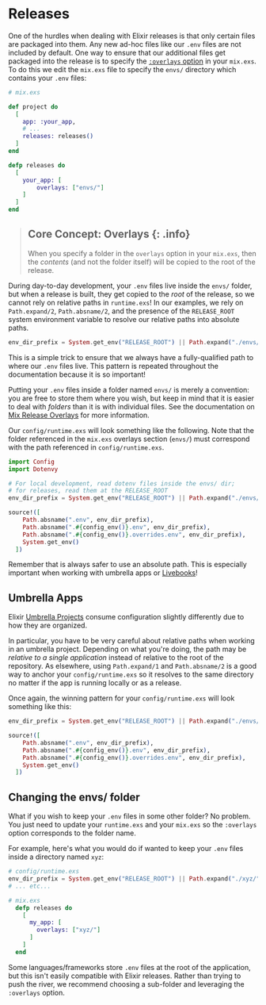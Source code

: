 # Releases

One of the hurdles when dealing with Elixir releases is that only certain files are packaged into them.  Any new ad-hoc files like our `.env` files are not included by default.  One way to ensure that our additional files get packaged into the release is to specify the [`:overlays` option](https://hexdocs.pm/mix/Mix.Tasks.Release.html#module-options) in your `mix.exs`. To do this we edit the `mix.exs` file to specify the `envs/` directory which contains your `.env` files:

```elixir
# mix.exs

def project do
  [
    app: :your_app,
    # ... 
    releases: releases()
  ]
end

defp releases do
  [
    your_app: [
        overlays: ["envs/"]
    ]
  ]
end
```

> ## Core Concept: Overlays {: .info}
>
> When you specify a folder in the `overlays` option in your `mix.exs`, then the
> _contents_ (and not the folder itself) will be copied to the root of the release.

During day-to-day development, your `.env` files live inside the `envs/` folder, but when a release is built, they get copied to the _root_ of the release, so we cannot rely on relative paths in `runtime.exs`!  In our examples, we rely on `Path.expand/2`, `Path.absname/2`, and the presence of the `RELEASE_ROOT` system environment variable to resolve our relative paths into absolute paths.

```elixir
env_dir_prefix = System.get_env("RELEASE_ROOT") || Path.expand("./envs/")
```

This is a simple trick to ensure that we always have a fully-qualified path to where our `.env` files live. This pattern is repeated throughout the documentation because it is so important! 

Putting your `.env` files inside a folder named `envs/` is merely a convention: you are free to store them where you wish, but keep in mind that it is easier to deal with _folders_ than it is with individual files.  See the documentation on [Mix Release Overlays](https://hexdocs.pm/mix/Mix.Tasks.Release.html#module-overlays) for more information.

Our `config/runtime.exs` will look something like the following. Note that the folder referenced in the `mix.exs` overlays section (`envs/`) must correspond with the path referenced in `config/runtime.exs`.

```elixir
import Config
import Dotenvy

# For local development, read dotenv files inside the envs/ dir;
# for releases, read them at the RELEASE_ROOT
env_dir_prefix = System.get_env("RELEASE_ROOT") || Path.expand("./envs/")

source!([
    Path.absname(".env", env_dir_prefix),
    Path.absname(".#{config_env()}.env", env_dir_prefix),
    Path.absname(".#{config_env()}.overrides.env", env_dir_prefix),
    System.get_env()
  ])
```

Remember that is always safer to use an absolute path. This is especially important when working with umbrella apps or [Livebooks](guides/livebooks.md)!

## Umbrella Apps

Elixir [Umbrella Projects](https://elixir-lang.org/getting-started/mix-otp/dependencies-and-umbrella-projects.html) consume configuration slightly differently due to how they are organized.

In particular, you have to be very careful about relative paths when working in an umbrella project. Depending on what you're doing, the path may be _relative to a single application_ instead of relative to the root of the repository. As elsewhere, using `Path.expand/1` and `Path.absname/2` is a good way to anchor your `config/runtime.exs` so it resolves to the same directory no matter if the app is running locally or as a release.

Once again, the winning pattern for your `config/runtime.exs` will look something like this:

```elixir
env_dir_prefix = System.get_env("RELEASE_ROOT") || Path.expand("./envs/")

source!([
    Path.absname(".env", env_dir_prefix),
    Path.absname(".#{config_env()}.env", env_dir_prefix),
    Path.absname(".#{config_env()}.overrides.env", env_dir_prefix),
    System.get_env()
  ])
```

## Changing the envs/ folder

What if you wish to keep your `.env` files in some other folder?  No problem. You just need to update your `runtime.exs` and your `mix.exs` so the `:overlays` option corresponds to the folder name.

For example, here's what you would do if wanted to keep your `.env` files inside a directory named `xyz`:

```elixir
# config/runtime.exs
env_dir_prefix = System.get_env("RELEASE_ROOT") || Path.expand("./xyz/")
# ... etc...
```

```elixir
# mix.exs
  defp releases do
    [
      my_app: [
        overlays: ["xyz/"]
      ]
    ]
  end
```

Some languages/frameworks store `.env` files at the root of the application, but this isn't easily compatible with Elixir releases.  Rather than trying to push the river, we recommend choosing a sub-folder and leveraging the `:overlays` option.
